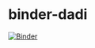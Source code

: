 # binder-dadi

[![Binder](https://mybinder.org/badge_logo.svg)](https://mybinder.org/v2/gh/sateeshperi/binder-dadi/HEAD?urlpath=lab)
